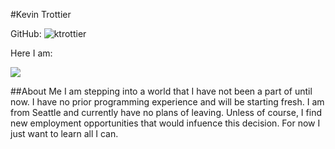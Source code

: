 #Kevin Trottier

GitHub:
![ktrottier](https://github.com/ktrottier)

Here I am:

![](https://www.dropbox.com/s/wattnh2umgb6f86/unnamed.jpg)

##About Me
I am stepping into a world that I have not been a part of until now.  I have no prior programming experience and will be starting fresh.  I am from Seattle and currently have no plans of leaving.  Unless of course, I find new employment opportunities that would infuence this decision.  For now I just want to learn all I can.